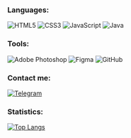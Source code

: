 

<!-- ### Hello! I`m Front-end Developer.  -->

### Languages:
![HTML5](https://img.shields.io/badge/-HTML5-090909?style=for-the-badge&logo=HTML5&logocolor=4974a5)
![CSS3](https://img.shields.io/badge/-CSS3-090909?style=for-the-badge&logo=CSS3&logocolor=097CDB)
![JavaScript](https://img.shields.io/badge/-JavaScript-090909?style=for-the-badge&logo=JavaScript&logocolor=E9D54D)
![Java](https://img.shields.io/badge/-Java-090909?style=for-the-badge&logo=Java&logocolor=E9D54D)

<!-- ### Frameworks:

![React](https://img.shields.io/badge/-React-090909?style=for-the-badge&logo=React&logocolor=E9D54D)

![Spring Framework](https://img.shields.io/badge/-Spring_Framework-090909?style=for-the-badge&logo=Spring_Framework&logocolor=E9D54D) -->

### Tools:

![Adobe Photoshop](https://img.shields.io/badge/-Adobe_Photoshop-090909?style=for-the-badge&logo=Adobe-Photoshop&logocolor=E9D54D)
![Figma](https://img.shields.io/badge/-Figma-090909?style=for-the-badge&logo=Figma&logocolor=E9D54D)
![GitHub](https://img.shields.io/badge/-Git-090909?style=for-the-badge&logo=GitHub&logocolor=E9D54D)


### Contact me:
<!-- ![MySite](https://img.shields.io/badge/-MySite-090909?style=for-the-badge&logo=MySite&logocolor=00538c) -->

[![Telegram](https://img.shields.io/badge/-Telegram-090909?style=for-the-badge&logo=Telegram&logocolor=E9D54D)](https://vk.com/o_zotov)

<!--[![Gmail](https://img.shields.io/badge/-Gmail-090909?style=for-the-badge&logo=Gmail&logocolor=d4442)](olegvotozz@gmail.com)

[![VK](https://img.shields.io/badge/-VK-090909?style=for-the-badge&logo=VK&logocolor=E9D54D)](https://t.me/Helgee)  -->

### Statistics:
[![Top Langs](https://github-readme-stats.vercel.app/api/top-langs/?username=Helgeee&show_icons=true&theme=dark)](https://github.com/anuraghazra/github-readme-stats)


